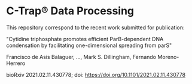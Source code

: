 # C-Trap® Data Processing

This repository correspond to the recent work submitted for publication:

"Cytidine triphosphate promotes efficient ParB-dependent DNA condensation by facilitating one-dimensional spreading from parS"

Francisco de Asis Balaguer, ..., Mark S. Dillingham, Fernando Moreno-Herrero

bioRxiv 2021.02.11.430778; doi: https://doi.org/10.1101/2021.02.11.430778
